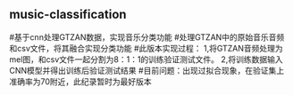 ## music-classification
#基于cnn处理GTZAN数据，实现音乐分类功能
#处理GTZAN中的原始音乐音频和csv文件，将其融合实现分类功能
#此版本实现过程：
1,将GTZAN音频处理为mel图，和csv文件一起分割为8：1：1的训练验证测试文件。
2,将训练数据输入CNN模型并得出训练后验证测试结果
#目前问题：出现过拟合现象，在验证集上准确率为70附近，此纪录暂时为最好版本
